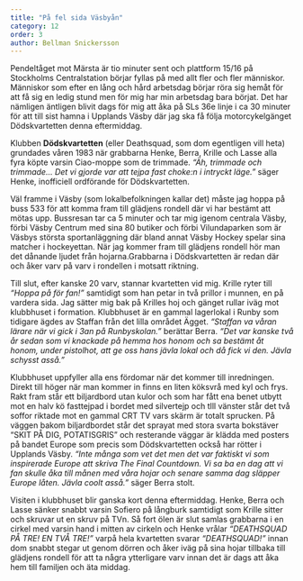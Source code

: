 ```yaml
---
title: "På fel sida Väsbyån"
category: 12
order: 3
author: Bellman Snickersson
---
```


Pendeltåget mot Märsta är tio minuter sent och plattform 15/16 på Stockholms Centralstation börjar fyllas på med allt fler och fler människor. Människor som efter en lång och hård arbetsdag börjar röra sig hemåt för att få sig en ledig stund men för mig har min arbetsdag bara börjat. Det har nämligen äntligen blivit dags för mig att åka på SLs 36e linje i ca 30 minuter för att till sist hamna i Upplands Väsby där jag ska få följa motorcykelgänget Dödskvartetten denna eftermiddag.

Klubben **Dödskvartetten** (eller Deathsquad, som dom egentligen vill heta) grundades våren 1983 när grabbarna Henke, Berra, Krille och Lasse alla fyra köpte varsin Ciao-moppe som de trimmade. _“Äh, trimmade och trimmade… Det vi gjorde var att tejpa fast choke:n i intryckt läge.”_ säger Henke, inofficiell ordförande för Dödskvartetten.

Väl framme i Väsby (som lokalbefolkningen kallar det) måste jag hoppa på buss 533 för att komma fram till glädjens rondell där vi har bestämt att mötas upp. Bussresan tar ca 5 minuter och tar mig igenom centrala Väsby, förbi Väsby Centrum med sina 80 butiker och förbi Vilundaparken som är Väsbys största sportanläggning där bland annat Väsby Hockey spelar sina matcher i hockeyettan. När jag kommer fram till glädjens rondell hör man det dånande ljudet från hojarna.Grabbarna i Dödskvartetten är redan där och åker varv på varv i rondellen i motsatt riktning.

Till slut, efter kanske 20 varv, stannar kvartetten vid mig. Krille ryter till _“Hoppa på för fan!”_ samtidigt som han petar in två prillor i munnen, en på vardera sida. Jag sätter mig bak på Krilles hoj och gänget rullar iväg mot klubbhuset i formation. Klubbhuset är en gammal lagerlokal i Runby som tidigare ägdes av Staffan från det lilla området Ägget. _“Staffan va våran lärare när vi gick i 3an på Runbyskolan.”_ berättar Berra. _“Det var kanske två år sedan som vi knackade på hemma hos honom och sa bestämt åt honom, under pistolhot, att ge oss hans jävla lokal och då fick vi den. Jävla schysst asså.”_

Klubbhuset uppfyller alla ens fördomar när det kommer till inredningen. Direkt till höger när man kommer in finns en liten köksvrå med kyl och frys. Rakt fram står ett biljardbord utan kulor och som har fått ena benet utbytt mot en halv kö fasttejpad i bordet med silvertejp och tIll vänster står det två soffor riktade mot en gammal CRT TV vars skärm är totalt sprucken. På väggen bakom biljardbordet står det sprayat med stora svarta bokstäver “SKIT PÅ DIG, POTATISGRIS” och resterande väggar är klädda med posters på bandet Europe som precis som Dödskvartetten också har rötter i Upplands Väsby. _“Inte många som vet det men det var faktiskt vi som inspirerade Europe att skriva The Final Countdown. Vi sa ba en dag att vi fan skulle åka till månen med våra hojar och senare samma dag släpper Europe låten. Jävla coolt asså.”_ säger Berra stolt.

Visiten i klubbhuset blir ganska kort denna eftermiddag. Henke, Berra och Lasse sänker snabbt varsin Sofiero på långburk samtidigt som Krille sitter och skruvar ut en skruv på TVn. Så fort ölen är slut samlas grabbarna i en cirkel med varsin hand i mitten av cirkeln och Henke vrålar _“DEATHSQUAD PÅ TRE! EN TVÅ TRE!”_ varpå hela kvartetten svarar _“DEATHSQUAD!”_ innan dom snabbt stegar ut genom dörren och åker iväg på sina hojar tillbaka till glädjens rondell för att ta några ytterligare varv innan det är dags att åka hem till familjen och äta middag.
